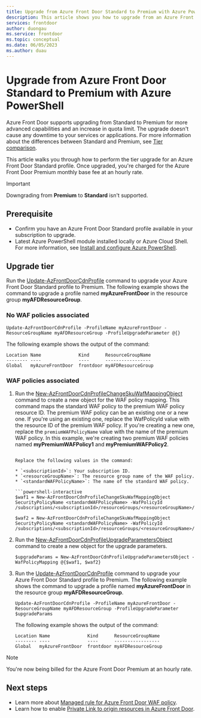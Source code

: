 ```yaml
---
title: Upgrade from Azure Front Door Standard to Premium with Azure PowerShell
description: This article shows you how to upgrade from an Azure Front Door Standard to an Azure Front Door Premium profile with Azure PowerShell.
services: frontdoor
author: duongau
ms.service: frontdoor
ms.topic: conceptual
ms.date: 06/05/2023
ms.author: duau
---
```


# Upgrade from Azure Front Door Standard to Premium with Azure PowerShell

Azure Front Door supports upgrading from Standard to Premium for more advanced capabilities and an increase in quota limit. The upgrade doesn't cause any downtime to your services or applications. For more information about the differences between Standard and Premium, see [Tier comparison](standard-premium/tier-comparison.md).

This article walks you through how to perform the tier upgrade for an Azure Front Door Standard profile. Once upgraded, you're charged for the Azure Front Door Premium monthly base fee at an hourly rate.

> [!IMPORTANT]
> Downgrading from **Premium** to **Standard** isn't supported.

## Prerequisite

* Confirm you have an Azure Front Door Standard profile available in your subscription to upgrade.
* Latest Azure PowerShell module installed locally or Azure Cloud Shell. For more information, see [Install and configure Azure PowerShell](/powershell/azure/install-azure-powershell).

## Upgrade tier

Run the [Update-AzFrontDoorCdnProfile](/powershell/module/az.cdn/update-azfrontdoorcdnprofile) command to upgrade your Azure Front Door Standard profile to Premium. The following example shows the command to upgrade a profile named **myAzureFrontDoor** in the resource group **myAFDResourceGroup**.

### No WAF policies associated

```powershell-interactive
Update-AzFrontDoorCdnProfile -ProfileName myAzureFrontDoor -ResourceGroupName myAFDResourceGroup -ProfileUpgradeParameter @{}
```

The following example shows the output of the command:

```
Location Name              Kind      ResourceGroupName
-------- ----              ----      -----------------
Global   myAzureFrontDoor  frontdoor myAFDResourceGroup
```

### WAF policies associated

1. Run the [New-AzFrontDoorCdnProfileChangeSkuWafMappingObject](/powershell/module/az.cdn/new-azfrontdoorcdnprofilechangeskuwafmappingobject) command to create a new object for the WAF policy mapping. This command maps the standard WAF policy to the premium WAF policy resource ID. The premium WAF policy can be an existing one or a new one. If you're using an existing one, replace the WafPolicyId value with the resource ID of the premium WAF policy. If you're creating a new one, replace the `premiumWAFPolicyName` value with the name of the premium WAF policy. In this example, we're creating two premium WAF policies named **myPremiumWAFPolicy1** and **myPremiumWAFPolicy2**.

    ```powershell-interactive

    Replace the following values in the command:

    * `<subscriptionId>`: Your subscription ID.
    * `<resourceGroupName>`: The resource group name of the WAF policy.
    * `<standardWAFPolicyName>`: The name of the standard WAF policy.

    ```powershell-interactive
    $waf1 = New-AzFrontDoorCdnProfileChangeSkuWafMappingObject SecurityPolicyName <standardWAFPolicyName> -WafPolicyId /subscriptions/<subscriptionId>/resourceGroups/<resourceGroupName>/providers/Microsoft.Network/frontDoorWebApplicationFirewallPolicies/myPremiumWAFPolicy1

    $waf2 = New-AzFrontDoorCdnProfileChangeSkuWafMappingObject SecurityPolicyName <standardWAFPolicyName> -WafPolicyId /subscriptions/<subscriptionId>/resourceGroups/<resourceGroupName>/providers/Microsoft.Network/frontDoorWebApplicationFirewallPolicies/myPremiumWAFPolicy2
    ```

1. Run the [New-AzFrontDoorCdnProfileUpgradeParametersObject](/powershell/module/az.cdn/new-azfrontdoorcdnprofileupgradeparametersobject) command to create a new object for the upgrade parameters.

    ```powershell-interactive
    $upgradeParams = New-AzFrontDoorCdnProfileUpgradeParametersObject -WafPolicyMapping @{$waf1, $waf2}
    ```

1. Run the [Update-AzFrontDoorCdnProfile](/powershell/module/az.cdn/update-azfrontdoorcdnprofile) command to upgrade your Azure Front Door Standard profile to Premium. The following example shows the command to upgrade a profile named **myAzureFrontDoor** in the resource group **myAFDResourceGroup**.

    ```powershell-interactive
    Update-AzFrontDoorCdnProfile -ProfileName myAzureFrontDoor -ResourceGroupName myAFDResourceGroup -ProfileUpgradeParameter $upgradeParams
    ```

    The following example shows the output of the command:

    ```
    Location Name              Kind      ResourceGroupName
    -------- ----              ----      -----------------
    Global   myAzureFrontDoor  frontdoor myAFDResourceGroup
    ```

> [!NOTE]
> You're now being billed for the Azure Front Door Premium at an hourly rate.

## Next steps

* Learn more about [Managed rule for Azure Front Door WAF policy](../web-application-firewall/afds/waf-front-door-drs.md).
* Learn how to enable [Private Link to origin resources in Azure Front Door](private-link.md).
